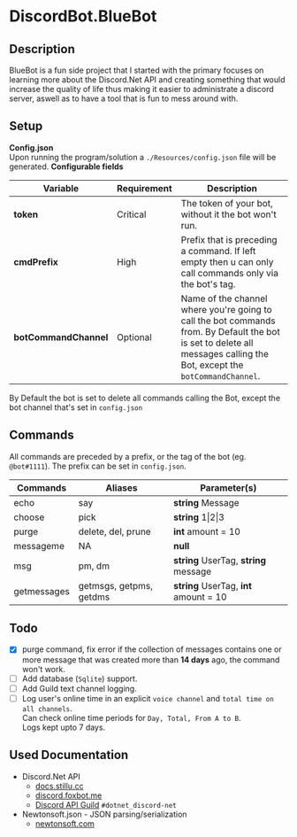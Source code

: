 # DiscordBot.BlueBot
## Description
BlueBot is a fun side project that I started with the primary focuses on learning more about the Discord.Net API and creating something that would increase the quality of life thus making it easier to administrate a discord server, aswell as to have a tool that is fun to mess around with.
## Setup
**Config.json**<br/>
Upon running the program/solution a `./Resources/config.json` file will be generated.
**Configurable fields**

Variable | Requirement | Description
-|-|-
**token** | Critical | The token of your bot, without it the bot won't run.
**cmdPrefix** | High | Prefix that is preceding a command. If left empty then u can only call commands only via the bot's tag.
**botCommandChannel** | Optional | Name of the channel where you're going to call the bot commands from. By Default the bot is set to delete all messages calling the Bot, except the `botCommandChannel`.

By Default the bot is set to delete all commands calling the Bot, except the bot channel that's set in `config.json`

## Commands
All commands are preceded by a prefix, or the tag of the bot (eg. `@bot#1111`). The prefix can be set in `config.json`.

Commands|Aliases|Parameter(s)
-|-|-
echo |say| **string** Message
choose |pick| **string** 1\|2\|3
purge |delete, del, prune| **int** amount = 10
messageme | NA | **null**
msg |pm, dm| **string** UserTag, **string** message
getmessages|getmsgs, getpms, getdms|**string** UserTag, **int** amount = 10

## Todo
- [x] purge command, fix error if the collection of messages contains one or more message that was created more than **14 days** ago, the command won't work.
- [ ] Add database (`Sqlite`) support.
- [ ] Add Guild text channel logging.
- [ ] Log user's online time in an explicit `voice channel` and `total time on all channels`.<br/>
      Can check online time periods for `Day, Total, From A to B`.<br/>
      Logs kept upto 7 days.
## Used Documentation
- Discord.Net API
  - [docs.stillu.cc](https://docs.stillu.cc/api/index.html)
  - [discord.foxbot.me](https://discord.foxbot.me/docs/api/index.html)
  - [Discord API Guild](https://discordapp.com/invite/discord-api) `#dotnet_discord-net`
- Newtonsoft.json - JSON parsing/serialization
  - [newtonsoft.com](https://www.newtonsoft.com/json/help/html/Introduction.htm)
